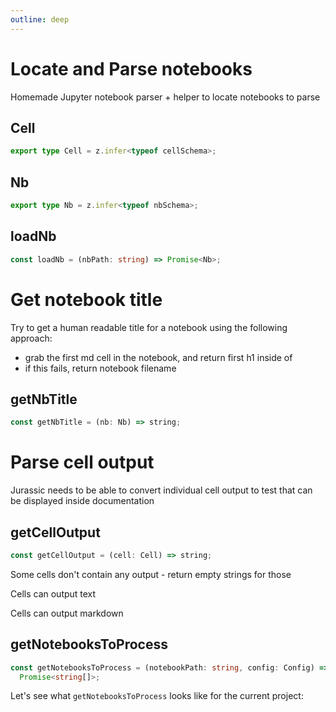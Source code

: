 ```yaml
---
outline: deep
---
```


# Locate and Parse notebooks

Homemade Jupyter notebook parser + helper to locate notebooks to parse

## Cell

```typescript
export type Cell = z.infer<typeof cellSchema>;
```

## Nb

```typescript
export type Nb = z.infer<typeof nbSchema>;
```

## loadNb

```typescript
const loadNb = (nbPath: string) => Promise<Nb>;
```

# Get notebook title

Try to get a human readable title for a notebook using the following approach:

- grab the first md cell in the notebook, and return first h1 inside of
- if this fails, return notebook filename

## getNbTitle

```typescript
const getNbTitle = (nb: Nb) => string;
```

# Parse cell output

Jurassic needs to be able to convert individual cell output to test that can be
displayed inside documentation

## getCellOutput

```typescript
const getCellOutput = (cell: Cell) => string;
```

Some cells don't contain any output - return empty strings for those

Cells can output text

Cells can output markdown

## getNotebooksToProcess

```typescript
const getNotebooksToProcess = (notebookPath: string, config: Config) =>
  Promise<string[]>;
```

Let's see what `getNotebooksToProcess` looks like for the current project:
